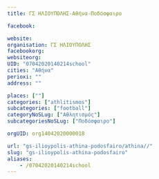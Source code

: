 ```yaml
---
title: ΓΣ ΗΛΙΟΥΠΟΛΗΣ-Αθήνα-Ποδόσφαιρο

facebook:

website:
organisation: ΓΣ ΗΛΙΟΥΠΟΛΗΣ
facebookorg:
websiteorg:
UID: "07042020140214school"
cities: "Αθήνα"
perioxi: ""
address: ""

places: [""]
categories: ["athlitismos"]
subcategories: ["football"]
categoryNoSLug: ["Αθλητισμός"]
subcategoriesNoSLug: ["Ποδόσφαιρο"]

orgUID: org14042020000018

url: "gs-ilioypolis-athina-podosfairo/athina//"
slug: "gs-ilioypolis-athina-podosfairo"
aliases:
    - /07042020140214school
---
```





